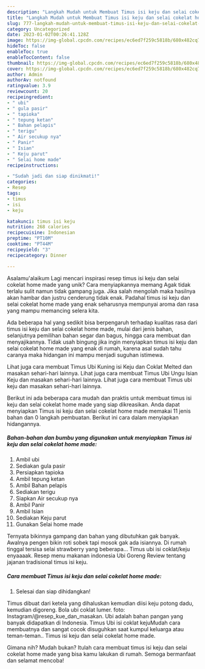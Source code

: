 ```yaml
---
description: "Langkah Mudah untuk Membuat Timus isi keju dan selai cokelat home made{ yang Lezat"
title: "Langkah Mudah untuk Membuat Timus isi keju dan selai cokelat home made{ yang Lezat"
slug: 777-langkah-mudah-untuk-membuat-timus-isi-keju-dan-selai-cokelat-home-made-yang-lezat
category: Uncategorized
date: 2023-01-02T00:26:41.128Z
image: https://img-global.cpcdn.com/recipes/ec6ed7f259c5818b/680x482cq70/timus-isi-keju-dan-selai-cokelat-home-made-foto-resep-utama.jpg
hideToc: false
enableToc: true
enableTocContent: false
thumbnail: https://img-global.cpcdn.com/recipes/ec6ed7f259c5818b/680x482cq70/timus-isi-keju-dan-selai-cokelat-home-made-foto-resep-utama.jpg
cover: https://img-global.cpcdn.com/recipes/ec6ed7f259c5818b/680x482cq70/timus-isi-keju-dan-selai-cokelat-home-made-foto-resep-utama.jpg
author: Admin
authorAv: notfound
ratingvalue: 3.9
reviewcount: 20
recipeingredient:
- " ubi"
- " gula pasir"
- " tapioka"
- " tepung ketan"
- " Bahan pelapis"
- " terigu"
- " Air secukup nya"
- " Panir"
- " Isian"
- " Keju parut"
- " Selai home made"
recipeinstructions:

- "Sudah jadi dan siap dinikmati!"
categories:
- Resep
tags:
- timus
- isi
- keju

katakunci: timus isi keju 
nutrition: 268 calories
recipecuisine: Indonesian
preptime: "PT10M"
cooktime: "PT44M"
recipeyield: "3"
recipecategory: Dinner

---
```



Asalamu'alaikum Lagi mencari inspirasi resep timus isi keju dan selai cokelat home made yang unik? Cara menyiapkannya memang Agak tidak terlalu sulit namun tidak gampang juga. Jika salah mengolah maka hasilnya akan hambar dan justru cenderung tidak enak. Padahal timus isi keju dan selai cokelat home made yang enak seharusnya mempunyai aroma dan rasa yang mampu memancing selera kita.


Ada beberapa hal yang sedikit bisa berpengaruh terhadap kualitas rasa dari timus isi keju dan selai cokelat home made, mulai dari jenis bahan, selanjutnya pemilihan bahan segar dan bagus, hingga cara membuat dan menyajikannya. Tidak usah bingung jika ingin menyiapkan timus isi keju dan selai cokelat home made yang enak di rumah, karena asal sudah tahu caranya maka hidangan ini mampu menjadi suguhan istimewa.

Lihat juga cara membuat Timus Ubi Kuning isi Keju dan Coklat Melted dan masakan sehari-hari lainnya. Lihat juga cara membuat Timus Ubi Ungu Isian Keju dan masakan sehari-hari lainnya. Lihat juga cara membuat Timus ubi keju dan masakan sehari-hari lainnya.


Berikut ini ada beberapa cara mudah dan praktis untuk membuat timus isi keju dan selai cokelat home made yang siap dikreasikan. Anda dapat menyiapkan Timus isi keju dan selai cokelat home made memakai 11 jenis bahan dan 0 langkah pembuatan. Berikut ini cara dalam menyiapkan hidangannya.

<!--inarticleads1-->

##### Bahan-bahan dan bumbu yang digunakan untuk menyiapkan Timus isi keju dan selai cokelat home made:

1. Ambil  ubi
1. Sediakan  gula pasir
1. Persiapkan  tapioka
1. Ambil  tepung ketan
1. Ambil  Bahan pelapis
1. Sediakan  terigu
1. Siapkan  Air secukup nya
1. Ambil  Panir
1. Ambil  Isian
1. Sediakan  Keju parut
1. Gunakan  Selai home made


Ternyata bikinnya gampang dan bahan yang dibutuhkan gak banyak. Awalnya pengen bikin roti sobek tapi mosok gak ada isiannya. Di rumah tinggal tersisa selai strawberry yang beberapa… Timus ubi isi coklat/keju enyaaaak. Resep menu makanan indonesia Ubi Goreng Review tentang jajanan tradisional timus isi keju. 

<!--inarticleads2-->

##### Cara membuat Timus isi keju dan selai cokelat home made:


1. Selesai dan siap dihidangkan!

Timus dibuat dari ketela yang dihaluskan kemudian diisi keju potong dadu, kemudian digoreng. Bola ubi coklat lumer. foto: Instagram/@resep_kue_dan_masakan. Ubi adalah bahan pangan yang banyak didapatkan di Indonesia. Timus Ubi isi coklat kejuMudah cara membuatnya dan sangat cocok disuguhkan saat kumpul keluarga atau teman-teman.. Timus isi keju dan selai cokelat home made. 

Gimana nih? Mudah bukan? Itulah cara membuat timus isi keju dan selai cokelat home made yang bisa kamu lakukan di rumah. Semoga bermanfaat dan selamat mencoba!
